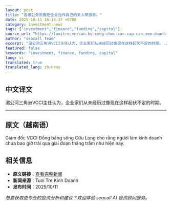 ```yaml
---
layout: post
title: "各级公务员要把企业当作自己的亲人来服务。"
date: 2025-10-11 16:18:37 +0700
category: investment-news
tags: ["investment","finance","funding","capital"]
source_url: "https://tuoitre.vn/can-bo-cong-chuc-cac-cap-can-xem-doanh-nghiep-nhu-nguoi-than-cua-minh-de-phuc-vu-20251011170432554.htm"
author: "seacall Team"
excerpt: "湄公河三角洲VCCI主任认为，企业家们从未经历过像现在这样起伏不定的时期。..."
featured: false
keywords: "investment, finance, funding, capital"
lang: vi
translated: true
translated_lang: zh-Hans
---
```


## 中文译文

湄公河三角洲VCCI主任认为，企业家们从未经历过像现在这样起伏不定的时期。

---

## 原文（越南语）

Giám đốc VCCI Đồng bằng sông Cửu Long cho rằng người làm kinh doanh chưa bao giờ trải qua giai đoạn thăng trầm như hiện nay.

## 相关信息

- **原文链接**：[查看完整新闻](https://tuoitre.vn/can-bo-cong-chuc-cac-cap-can-xem-doanh-nghiep-nhu-nguoi-than-cua-minh-de-phuc-vu-20251011170432554.htm)
- **新闻来源**：Tuoi Tre Kinh Doanh
- **发布时间**：2025/10/11

*想要获取更专业的投资分析和建议？欢迎体验 seacall AI 投资顾问服务。*